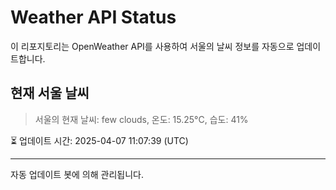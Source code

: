 
# Weather API Status

이 리포지토리는 OpenWeather API를 사용하여 서울의 날씨 정보를 자동으로 업데이트합니다.

## 현재 서울 날씨
> 서울의 현재 날씨: few clouds, 온도: 15.25°C, 습도: 41%

⏳ 업데이트 시간: 2025-04-07 11:07:39 (UTC)

---
자동 업데이트 봇에 의해 관리됩니다.
